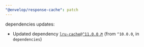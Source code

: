 ```yaml
---
"@envelop/response-cache": patch
---
```

dependencies updates:
  - Updated dependency [`lru-cache@^11.0.0` ↗︎](https://www.npmjs.com/package/lru-cache/v/11.0.0) (from `^10.0.0`, in `dependencies`)
